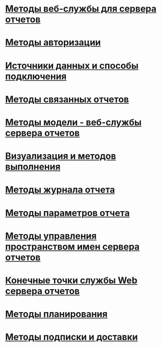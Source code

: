 # [Методы веб-службы для сервера отчетов](report-server-web-service-methods.md)

# [Методы авторизации](authorization-methods.md)
# [Источники данных и способы подключения](data-sources-and-connection-methods.md)
# [Методы связанных отчетов](linked-reports-methods.md)
# [Методы модели - веб-службы сервера отчетов](model-methods-report-server-web-service.md)
# [Визуализация и методов выполнения](rendering-and-execution-methods.md)
# [Методы журнала отчета](report-history-methods.md)
# [Методы параметров отчета](report-parameters-methods.md)
# [Методы управления пространством имен сервера отчетов](report-server-namespace-management-methods.md)
# [Конечные точки службы Web сервера отчетов](report-server-web-service-endpoints.md)
# [Методы планирования](scheduling-methods.md)
# [Методы подписки и доставки](subscription-and-delivery-methods.md)
